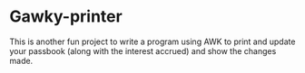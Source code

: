 # Gawky-printer
This is another fun project to write a program using AWK to print and update your passbook (along with the interest accrued) and show the changes made.
